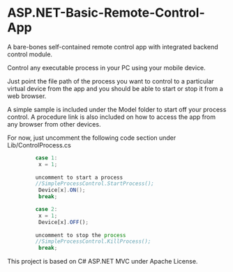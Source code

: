 # ASP.NET-Basic-Remote-Control-App
A bare-bones self-contained remote control app with integrated backend control module. 

[](https://github.com/EdoLabWorks/ximgs/blob/master/AspBasicRemote.png)

Control any executable process in your PC using your mobile device.

Just point the file path of the process you want to control to a particular virtual device from the app and you should be able to start or stop it from a web browser.

A simple sample is included under the Model folder to start off your process control. A procedure link is also included on how to access the app from any browser from other devices.

For now, just uncomment the following code section under Lib/ControlProcess.cs

```C#
         case 1:
          x = 1;
          
         uncomment to start a process
         //SimpleProcessControl.StartProcess();
          Device[x].ON();
          break;
```
```js
         case 2:
          x = 1;
          Device[x].OFF();
          
         uncomment to stop the process
         //SimpleProcessControl.KillProcess();  
          break;
```

This project is based on C# ASP.NET MVC under Apache License. 
